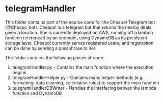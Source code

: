 # telegramHandler

This folder contains part of the source code for the Cheapo! Telegram bot (@Cheapo_bot). Cheapo! is a telegram bot that returns the nearby deals given a location. She is currently deployed on AWS, running off a lambda function referenced by an endpoint, using DynamoDB as its persistent storage layer. Cheapo! currently serves registered users, and registration can be done by sending a passphrase to her.

The folder contains the following pieces of code:
1. telegramHandler.py - Contains the main function where the execution begins
2. telegramHandlerHelper.py - Contains many helper methods (e.g. formatting, data cleaning, calculation rules) to support the main function
3. telegramHandlerDBWriter - Handles the interfacing betwen the lambda function and DynamoDB
